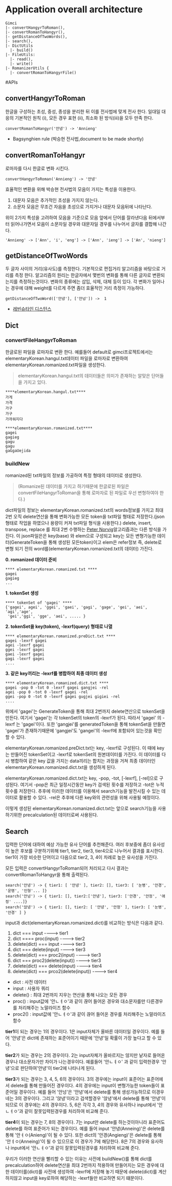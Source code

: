 # Application overall architecture
```
Gimci
|- convertHangyrToRoman(),
|- convertRomanToHangyr(),
|- getDistanceOfTwoWords(),
|- search(),
|- DictUtils
  |- build() 
|- FileUtils:
  |- read(), 
  |- write() 
|- RomanizerUtils {
  |- convertRomanToHangyrFile()
```

#APIs

## convertHangyrToRoman
한글을 구성하는 초성, 중성, 종성을 분리한 뒤 이를 전사법에 맞게 전사 한다. 일대일 대응의 기본적인 원칙 (i), 모든 경우 표현 (ii), 최소화 된 방식(iii)을 모두 만족 한다.
```
convertRomanToHangyr('안녕') -> 'Annieng'
```

* Bagsynghien rule (박승현 전사법,document to be made shortly)

## convertRomanToHangyr
로마자를 다시 한글로 변화 시킨다.
```
convertHangyrToRoman('Annieng') -> '안녕'
```
효율적인 변환을 위해 박승현 전사법의 모음이 가지는 특성을 이용한다.

1. 대문자 모음은 추가적인 초성을 가지지 않는다.
2. 소문자 모음은 무조건 자음을 초성으로 가지거나 대문자 모음뒤에 나타난다.


위이 2가지 특성을 고려하여 모음을 기준으로 모음 앞에서 단어를 잘라낸다음 뒤에서부터 읽어나가면서 모음이 소문자일 경우와 대문자일 경우를 나누어서 글자를 결합해 나간다.
```
'Annieng' -> ['Ann', 'i', 'eng'] -> ['Ann', 'ieng'] -> ['An', 'nieng']
```

## getDistanceOfTwoWords
두 글자 사이의 거리(유사도)를 측정한다. 기본적으로 편집거리 알고리즘을 바탕으로 거리를 측정 한다.
알고리즘의 원리는 한글자에서 몇번의 변화를 통해 다른 글자로 변환되는지를 측정하는것이다. 변화의 종류에는 삽입, 삭제, 대체 등이 있다.
각 변화가 일어나는 경우에 대해  weight를 다르게 주면 좀더 효율적인 거리 측정이 가능하다.
```
getDistanceOfTwoWord(['안녕'], ['안넝']) ->  1
```

* [레빈슈타인 디스턴스](http://hsp1116.tistory.com/41)

## Dict


### convertFileHangyrToRoman
한글로된 파일을 로마자로 변환 한다. 예를들어 default로 gimci프로젝트에서는 elementaryKorean.hangul.txt데이터 파일을 로마자로 변환하여 elementaryKorean.romanized.txt파일을 생성한다.
>elementaryKorean.hangul.txt의 데이터들은 의미가 존재하는 알맞은 단어들을 가지고 있다.

```
****elementaryKorean.hangul.txt****
가게
가격
가구
가구
가까워지다
```

```
****elementaryKorean.romanized.txt****
gagei
gagieg
gagu
gagu
gaGgaUejida
```

### buildNew
romanized된 txt파일의 정보를 가공하여 특정 형태의 데이터로 생성한다.
> (Romanize된 데이터를 가지고 하기때문에 한글로된 파일은 convertFileHangyrToRoman을 통해 로마자로 된 파일로 우선 변형하여야 한다.)

dict파일의 정보는 elementaryKorean.romanized.txt의 words정보를 가지고 최대 2번 오직 delete연산을 통해 변화가능한 모든 token을 txt파일 형태로 저장한다.(json형태로 작업을 하였으나 용량이 커져 txt파일 형식을 사용한다.) delete, insert, transpose, replace 를 최대 2번 수행하는  [Peter Norvig](http://norvig.com/spell-correct.html)알고리즘과는 다른 방식을 가진다. 이 json파일은은 key(base) 와 elem으로 구성되고 key는 모든 변형가능한 데이터(GenerateToken을 통해 생성된 모든token)이고 elem은 refer정보 즉, delete로 변형 되기 전의 word를(elementaryKorean.romanized.txt의 데이터) 가진다.

**0. romanized 데이터 준비**
```
**** elementaryKorean.romanized.txt ****
gagei
gagieg
...
```
**1. tokenSet 생성**
```
**** tokenSet of 'gagei' ****
{'gagei', agei', 'ggei', 'gaei', 'gagi', 'gage', 'gei', 'aei', 'agi','age',
 'gei','ggi', 'gge', 'aei', ..... }
```
**2. tokenSet을 key(token), -lexrf(query) 형태로 나열**
```
**** elementaryKorean.romanized.preDict.txt ****
gagei -lexrf gagei
agei -lexrf gagei
ggei -lexrf gagei
gaei -lexrf gagei
gagi -lexrf gagei
....
```
**3. 같은 key끼리는 -lexrf를 병합하여 최종 데이터 생성**
```
**** elementaryKorean.romanized.dict.txt ****
gagei -pop 0 -tot 0 -lexrf gagei gangjei -rel
agei -pop 0 -tot 0 -lexrf gagei -rel
ggei -pop 0 -tot 0 -lexrf gagei gugjei gigiei -rel
....
```
위에서 'gagei'는 GenerateToken을 통해 최대 2번까지 delete연산으로 tokenSet을 만든다. 여기서 'gagei'는 각 tokenSet의 token의 -lexrf가 된다. 따라서 'gagei' 의 -lexrf 는 'gagei'이다. 또한 'gangjei'를 generatedToken을 통해 tokenSet을 만들면 'gagei'가 존재하기때문에 'gangjei'도 'gangei'의 -lexrf에 포함되어 있는것을 확인 할 수 있다.

elementaryKorean.romanized.preDict.txt는 key, -lexrf로 구성된다. 이 때에 key는 만들어진 tokenSet이고 -lexrf로 tokenSet의 원본데이터를 가진다. 이 데이터를 다시 병합하여 같은 key 값을 가지는 data끼리는 합치는 과정을 거쳐 최종 데이터인 elementaryKorean.romanized.dict.txt을 생성하게 된다.

elementaryKorean.romanized.dict.txt는 key, -pop, -tot, [-lexrf], [-rel]으로 구성된다. 여기서 -pop은 최근 일정시간동안 key가 검색된 횟수를 저장하고 -tot은 누적횟수를 저장한다. 추후에 이러한 데이터를 이용해서 search기능을 발전시킬 수 있는 데이터로 활용할 수 있다. -rel은 추후에 다른 key와의 관련성을 위해 사용될 예정이다.


이렇게 생성된 elementaryKorean.romanized.dict.txt는 앞으로 search기능을 사용하기위한 precalculation된 데이터로써 사용된다.



## Search
입력한 단어에 대하여 예상 가능한 유사 단어를 추천해준다. 여러 후보중에 좀더 유사성이 높은 후보를 구분하기위해 tier1, tier2, tier3, tier4으로 나누어서 결과를 표시한다. tier1이 가장 비슷한 단어이고 다음으로 tier2, 3, 4이 차례로 높은 유사성을 가진다.

모든 입력은 convertHangyrToRoman되어 처리되고 다시 결과는 convertRomanToHangyr을 통해 출력된다.
```
search('안녕') -> { tier1: [ '안녕' ], tier2: [], tier3: [ '눈병', '안경', '운명', '인형'... ]}
search('안넝') -> { tier1: [], tier2:['안녕'], tier3: ['안경', '안정', '애정' ....]}
search('앉녕') -> { tier1: [], tier2: [ '안녕', '안정' ], tier3: [ '눈병', '안경' ] }
```
input과 dict(elementaryKorean.romanized.dict)를 비교하는 방식은 다음과 같다.

1. dict === input ----> tier1
2. dict ==== proc(input) ----> tier2
3. delete(dict) === input ----> tier3
4. dict === delete(input) ----> tier3
5. delete(dict) === proc2(input) ----> tier3
6. dict === proc2(delete(input)) ----> tier3
7. delete(dict) === delete(input) ----> tier4
8. delete(dict) === prco2(delete(input)) ----> tier4


* dict : 사전 데이터
* input : 사용자 쿼리
* delete() : 최대 2번까지 지우는 연산을 통해 나오는 모든 경우
* proc() : input값에 '안ㄴㅕㅇ'과 같이 끊어 들어온 경우와 대소문자를만 다른경우를 처리해주는 노말라이즈 함수 
* proc2() : input값에 '안ㄴㅕㅇ'과 같이 끊어 들어온 경우를 처리해주는 노말라이즈 함수


**tier1**이 되는 경우는 1의 경우이다. 1은 input자체가 올바른 데이터일 경우이다. 예를 들어 '안녕'은 dict에 존재하는 표준어이기 때문에 '안녕'일 확률이 가장 높다고 할 수 있다.

**tier2**가 되는 경우는 2의 경우이다. 2는 input자체가 올바르지는 않지만 낱자로 들어온 경우나 대소문자가만 차이가 나는경우이다. 예를들어 '안ㄴㅕㅇ' 과 같이 입력한경우 '안녕'으로 판단하여'안녕'이 tier2에 나타나게 된다.

**tier3**가 되는 경우는 3, 4, 5, 6의 경우이다. 3의 경우에는 input이 표준어는 표준어에서 delete를 통해 만들어진 경우이다. 4의 경우에는 input이 변형가능한 token들이 표준어일 경우이다. 예를 들어 '안넝'은 '안녕'에서 delete를 통해 생성가능하므로 이경우네는 3의 경우이다. 그리고 '앉녕'이라고 검색할경우 '앉녕'에서 delete를 통해 '안녕'이 되므로 이 경우에는 4의 경우이다.
5, 6은 각각 3, 4의 경우와 유사하나 input에서 '안ㄴㅕㅇ'과 같이 잘못입력된경우를 처리하여 비교해 준다.

**tier4**이 되는 경우는 7, 8의 경우이다. 7는 input만 delete를 하는것이아니라 표준어도 delete를 하여 표준어가 되는 경우이다.
예를 들어 input '안녕(Anneing)'은 delete를 통해 '안ㅕㅇ(Anieng)'이 될 수 있다. 또한 dict의 '안경(Angieng)'은 delete를 통해 '안ㅕㅇ(Anneing)'이 될 수 있으므로 이 경우가 7에 해당한다. 8은 7의 경우와 유사하나 input에서 '안ㄴㅕㅇ'과 같이 잘못입력된경우를 처리하여 비교해 준다.


우리가 이러한 연산을 빨리할 수 있는 이유는 사전에 buildNew()를 통해 dict를 precalculation하여 delete연산을 최대 2번까지 적용하여 만들어지는 모든 경우에 대한 데이터를(dict)를 사전에 생성하여 -lexrf에 저장해 놓기 때문에 delete(dict)를 계산하지않고 input을 key로하여 해당하는 -lexrf들만 비교하면 되기 떄문이다.

